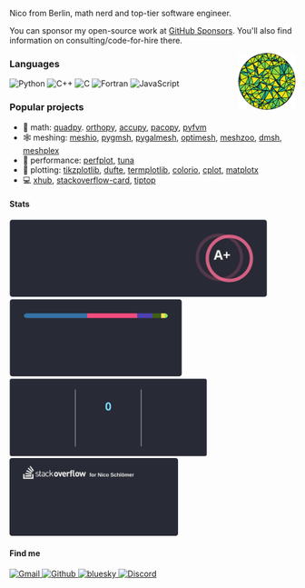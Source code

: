 Nico from Berlin, math nerd and top-tier software engineer.

You can sponsor my open-source work at [GitHub
Sponsors](https://github.com/sponsors/nschloe/). You'll also find information
on consulting/code-for-hire there.

<a href="https://github.com/nschloe/optimesh">
  <img src="images/disk-smooth.webp" align="right" width="20%"/>
</a>

### Languages

![Python](https://img.shields.io/badge/-Python-4B8BBE?&logo=Python&logoColor=fff)
![C++](https://img.shields.io/badge/-C++-00599C?&logo=c%2b%2b)
![C](https://img.shields.io/badge/-C-888?&logo=C&logoColor=fff)
![Fortran](https://img.shields.io/badge/-Fortran-734f96?&logo=Fortran)
![JavaScript](https://img.shields.io/badge/-JavaScript-f0db4f?&logo=JavaScript&logoColor=fff)

### Popular projects

- 📐 math: [quadpy](https://github.com/sigma-py/quadpy).
  [orthopy](https://github.com/sigma-py/orthopy),
  [accupy](https://github.com/sigma-py/accupy),
  [pacopy](https://github.com/sigma-py/pacopy),
  [pyfvm](https://github.com/sigma-py/pyfvm)
- 🕸 meshing: [meshio](https://github.com/nschloe/meshio/),
  [pygmsh](https://github.com/meshpro/pygmsh),
  [pygalmesh](https://github.com/meshpro/pygalmesh),
  [optimesh](https://github.com/meshpro/optimesh),
  [meshzoo](https://github.com/meshpro/meshzoo),
  [dmsh](https://github.com/meshpro/dmsh),
  [meshplex](https://github.com/meshpro/meshplex)
- 🚀 performance: [perfplot](https://github.com/nschloe/perfplot),
  [tuna](https://github.com/nschloe/tuna)
- 🎨 plotting: [tikzplotlib](https://github.com/texworld/tikzplotlib/),
  [dufte](https://github.com/nschloe/dufte),
  [termplotlib](https://github.com/nschloe/termplotlib),
  [colorio](https://github.com/nschloe/colorio),
  [cplot](https://github.com/nschloe/cplot),
  [matplotx](https://github.com/nschloe/matplotx)
- 💻 [xhub](https://github.com/nschloe/xhub),
  [stackoverflow-card](https://github.com/nschloe/stackoverflow-card/),
  [tiptop](https://github.com/nschloe/tiptop)

#### Stats

<a href="https://github.com/nschloe">
  <img height="137px" src="images/stars-tier.svg"/>
  <img height="137px" src="images/languages.svg"/>
</a>
<img height="137px" src="images/streak.svg"/>
<a href="https://stackoverflow.com/users/353337/nico-schl%c3%b6mer">
  <img height="137px" src="images/stackoverflow.svg" />
</a>

#### Find me

<p>
  <a href="mailto:nico.schloemer@gmail.com">
    <img alt="Gmail" src="https://img.shields.io/badge/Gmail-%23BB001B.svg?&style=for-the-badge&logo=Gmail&logoColor=white" />
  </a>
  <a href="https://github.com/nschloe">
    <img alt="Github" src="https://img.shields.io/badge/GitHub-%2312100E.svg?&style=for-the-badge&logo=Github&logoColor=white" />
  </a>
  <a href="https://bsky.app/profile/nschloe.com">
    <img alt="bluesky" src="https://img.shields.io/badge/-Bluesky-0085ff?style=for-the-badge&logo=bluesky&logoColor=white" />
  </a>
  <a href="https://discord.com/channels/818781969562599434/">
    <img alt="Discord" src="https://img.shields.io/badge/discord-%237289da.svg?&style=for-the-badge&logo=discord&logoColor=white" />
  </a>
</p>
